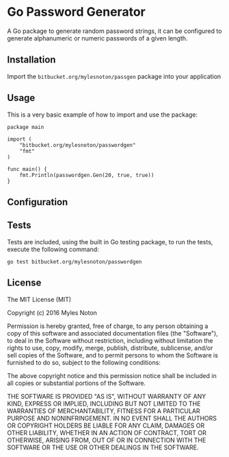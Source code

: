 # Go Password Generator

A Go package to generate random password strings, it can be configured to generate alphanumeric or numeric passwords of a given length.

## Installation

Import the `bitbucket.org/mylesnoton/passgen` package into your application

## Usage

This is a very basic example of how to import and use the package:

    package main

    import (
        "bitbucket.org/mylesnoton/passwordgen"
        "fmt"
    )

    func main() {
        fmt.Println(passwordgen.Gen(20, true, true))
    }

## Configuration



## Tests

Tests are included, using the built in Go testing package, to run the tests, execute the following command:

`go test bitbucket.org/mylesnoton/passwordgen`

## License

The MIT License (MIT)

Copyright (c) 2016 Myles Noton

Permission is hereby granted, free of charge, to any person obtaining a copy
of this software and associated documentation files (the "Software"), to deal
in the Software without restriction, including without limitation the rights
to use, copy, modify, merge, publish, distribute, sublicense, and/or sell
copies of the Software, and to permit persons to whom the Software is
furnished to do so, subject to the following conditions:

The above copyright notice and this permission notice shall be included in all
copies or substantial portions of the Software.

THE SOFTWARE IS PROVIDED "AS IS", WITHOUT WARRANTY OF ANY KIND, EXPRESS OR
IMPLIED, INCLUDING BUT NOT LIMITED TO THE WARRANTIES OF MERCHANTABILITY,
FITNESS FOR A PARTICULAR PURPOSE AND NONINFRINGEMENT. IN NO EVENT SHALL THE
AUTHORS OR COPYRIGHT HOLDERS BE LIABLE FOR ANY CLAIM, DAMAGES OR OTHER
LIABILITY, WHETHER IN AN ACTION OF CONTRACT, TORT OR OTHERWISE, ARISING FROM,
OUT OF OR IN CONNECTION WITH THE SOFTWARE OR THE USE OR OTHER DEALINGS IN THE
SOFTWARE.